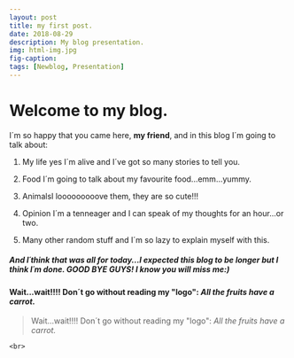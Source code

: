 ```yaml
---
layout: post
title: my first post.
date: 2018-08-29
description: My blog presentation.
img: html-img.jpg 
fig-caption: 
tags: [Newblog, Presentation]
---
```


# Welcome to my blog.

I´m so happy that you came here, **my friend**, and in this blog I´m going to talk about:

1. My life yes I´m alive and I´ve got so many stories to tell you.
  
2. Food I´m going to talk about my favourite food...emm...yummy.
  
3. AnimalsI looooooooove them, they are so cute!!!
  
4. Opinion I´m a tenneager and I can speak of my thoughts for an hour...or two.
  
5. Many other random stuff and I´m so lazy to explain myself with this.
  
##### And I´think that was all for today...I expected this blog to be longer but I think I´m done. GOOD BYE GUYS! I know you will miss me:)

#### Wait...wait!!!! Don´t go without reading my "logo": *All the fruits have a carrot.*


> Wait...wait!!!! Don´t go without reading my "logo": *All the fruits have a carrot.*

`<br>`
